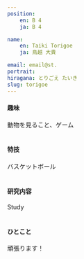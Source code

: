 ```yaml
---
position:
    en: B 4
    ja: B 4

name:
    en: Taiki Torigoe
    ja: 鳥越 大貴

email: email@st.
portrait: 
hiragana: とりごえ たいき
slug: torigoe
---
```


#### 趣味
動物を見ること、ゲーム
<br><br>

#### 特技
バスケットボール
<br><br>

#### 研究内容
Study
<br><br>

#### ひとこと
頑張ります！
<br><br>
